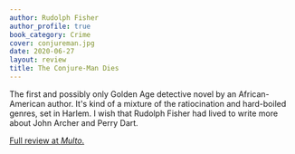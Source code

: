```yaml
---
author: Rudolph Fisher
author_profile: true
book_category: Crime
cover: conjureman.jpg
date: 2020-06-27
layout: review
title: The Conjure-Man Dies
---
```


The first and possibly only Golden Age detective novel by an African-American author. It's kind of a mixture of the ratiocination and hard-boiled genres, set in Harlem. I wish that Rudolph Fisher had lived to write more about John Archer and Perry Dart.

[Full review at *Multo*.](https://multoghost.wordpress.com/2020/06/27/reading-the-conjure-man-dies/)